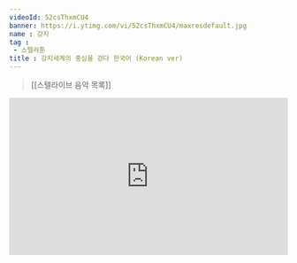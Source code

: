 ```yaml
---
videoId: 52csThxmCU4
banner: https://i.ytimg.com/vi/52csThxmCU4/maxresdefault.jpg
name : 강지
tag : 
 - 스텔라툰
title : 강지세계의 중심을 걷다 한국어 (Korean ver)
---
```

> [[스텔라이브 음악 목록]]
<div style="position:relative;width:100%;padding-bottom:56.25%"><iframe style="width:100%;height:100%; position:absolute"  src="https://www.youtube.com/embed/52csThxmCU4"  frameborder="0" allow="accelerometer; autoplay; clipboard-write; encrypted-media; gyroscope; picture-in-picture; web-share" allowfullscreen></iframe></div>